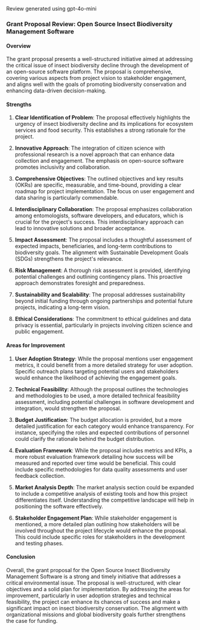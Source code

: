 Review generated using gpt-4o-mini

### Grant Proposal Review: Open Source Insect Biodiversity Management Software

#### Overview
The grant proposal presents a well-structured initiative aimed at addressing the critical issue of insect biodiversity decline through the development of an open-source software platform. The proposal is comprehensive, covering various aspects from project vision to stakeholder engagement, and aligns well with the goals of promoting biodiversity conservation and enhancing data-driven decision-making.

#### Strengths

1. **Clear Identification of Problem**: The proposal effectively highlights the urgency of insect biodiversity decline and its implications for ecosystem services and food security. This establishes a strong rationale for the project.

2. **Innovative Approach**: The integration of citizen science with professional research is a novel approach that can enhance data collection and engagement. The emphasis on open-source software promotes inclusivity and collaboration.

3. **Comprehensive Objectives**: The outlined objectives and key results (OKRs) are specific, measurable, and time-bound, providing a clear roadmap for project implementation. The focus on user engagement and data sharing is particularly commendable.

4. **Interdisciplinary Collaboration**: The proposal emphasizes collaboration among entomologists, software developers, and educators, which is crucial for the project's success. This interdisciplinary approach can lead to innovative solutions and broader acceptance.

5. **Impact Assessment**: The proposal includes a thoughtful assessment of expected impacts, beneficiaries, and long-term contributions to biodiversity goals. The alignment with Sustainable Development Goals (SDGs) strengthens the project's relevance.

6. **Risk Management**: A thorough risk assessment is provided, identifying potential challenges and outlining contingency plans. This proactive approach demonstrates foresight and preparedness.

7. **Sustainability and Scalability**: The proposal addresses sustainability beyond initial funding through ongoing partnerships and potential future projects, indicating a long-term vision.

8. **Ethical Considerations**: The commitment to ethical guidelines and data privacy is essential, particularly in projects involving citizen science and public engagement.

#### Areas for Improvement

1. **User Adoption Strategy**: While the proposal mentions user engagement metrics, it could benefit from a more detailed strategy for user adoption. Specific outreach plans targeting potential users and stakeholders would enhance the likelihood of achieving the engagement goals.

2. **Technical Feasibility**: Although the proposal outlines the technologies and methodologies to be used, a more detailed technical feasibility assessment, including potential challenges in software development and integration, would strengthen the proposal.

3. **Budget Justification**: The budget allocation is provided, but a more detailed justification for each category would enhance transparency. For instance, specifying the roles and expected contributions of personnel could clarify the rationale behind the budget distribution.

4. **Evaluation Framework**: While the proposal includes metrics and KPIs, a more robust evaluation framework detailing how success will be measured and reported over time would be beneficial. This could include specific methodologies for data quality assessments and user feedback collection.

5. **Market Analysis Depth**: The market analysis section could be expanded to include a competitive analysis of existing tools and how this project differentiates itself. Understanding the competitive landscape will help in positioning the software effectively.

6. **Stakeholder Engagement Plan**: While stakeholder engagement is mentioned, a more detailed plan outlining how stakeholders will be involved throughout the project lifecycle would enhance the proposal. This could include specific roles for stakeholders in the development and testing phases.

#### Conclusion
Overall, the grant proposal for the Open Source Insect Biodiversity Management Software is a strong and timely initiative that addresses a critical environmental issue. The proposal is well-structured, with clear objectives and a solid plan for implementation. By addressing the areas for improvement, particularly in user adoption strategies and technical feasibility, the project can enhance its chances of success and make a significant impact on insect biodiversity conservation. The alignment with organizational missions and global biodiversity goals further strengthens the case for funding.